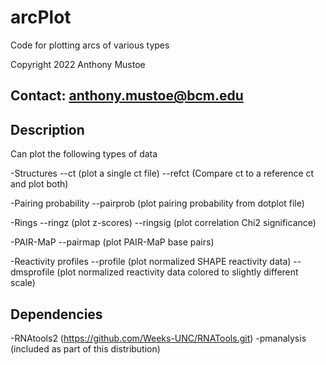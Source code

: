 # arcPlot
Code for plotting arcs of various types

Copyright 2022 Anthony Mustoe

Contact: anthony.mustoe@bcm.edu
-------------------------

Description
-----------
Can plot the following types of data

-Structures
    --ct (plot a single ct file)
    --refct (Compare ct to a reference ct and plot both)

-Pairing probability
    --pairprob (plot pairing probability from dotplot file)

-Rings
    --ringz (plot z-scores)
    --ringsig (plot correlation Chi2 significance)

-PAIR-MaP
    --pairmap (plot PAIR-MaP base pairs)

-Reactivity profiles
    --profile (plot normalized SHAPE reactivity data)
    --dmsprofile (plot normalized reactivity data colored to slightly different scale)

Dependencies
------------
-RNAtools2 (https://github.com/Weeks-UNC/RNATools.git)
-pmanalysis (included as part of this distribution)
